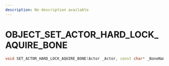 ```yaml
---
description: No description available 
---
```


# OBJECT\_SET_ACTOR_HARD_LOCK_AQUIRE_BONE

```cpp
void SET_ACTOR_HARD_LOCK_AQUIRE_BONE(Actor _Actor, const char* _BoneName);
```